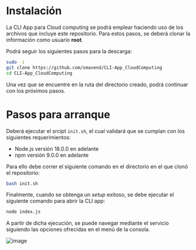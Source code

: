 # Instalación

La CLI App para Cloud computing se podrá emplear haciendo uso de los archivos que incluye este repositorio. Para estos pasos, se deberá clonar la información como usuario **root**.

Podrá seguir los siguientes pasos para la descarga:

```bash {"id":"01HWB4H0QJW56YEFS5WA2VDN5V"}
sudo -i
git clone https://github.com/smavend/CLI-App_CloudComputing
cd CLI-App_CloudComputing
```

Una vez que se encuentre en la ruta del directorio creado, podrá continuar con los próximos pasos.

# Pasos para arranque

Deberá ejecutar el srcipt `init.sh`, el cual validará que se cumplan con los siguientes requerimientos:

- Node.js versión 18.0.0 en adelante
- npm versión 9.0.0 en adelante

Para ello debe correr el siguiente comando en el directorio en el que clonó el repositorio:

```bash {"id":"01HWB4H0QJW56YEFS5WD3HDZ16"}
bash init.sh
```

Finalmente, cuando se obtenga un _setup_ exitoso, se debe ejecutar el siguiente comando para abrir la CLI app:

```bash {"id":"01HWB4H0QJW56YEFS5WE4GSP7X"}
node index.js
```
A partir de dicha ejecución, se puede navegar mediante el servicio siguiendo las opciones ofrecidas en el menú de la consola.

![image](https://github.com/smavend/CLI-App_CloudComputing/assets/105998272/8e6cd7bd-fae8-4f17-99a5-75022f2a42ac)
